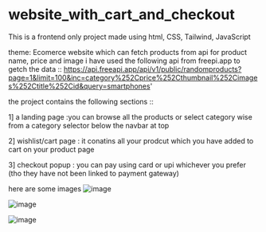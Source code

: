# website_with_cart_and_checkout
This is a frontend only project made using html, CSS, Tailwind, JavaScript  

theme: Ecomerce website which can fetch products from api for product name, price and image
i have used the following api from freepi.app to getch the data :: https://api.freeapi.app/api/v1/public/randomproducts?page=1&limit=100&inc=category%252Cprice%252Cthumbnail%252Cimages%252Ctitle%252Cid&query=smartphones'

the project contains the following sections :: 

  1] a landing page :you can browse all the products or select category wise from a category selector below the navbar at top 
  
  2] wishlist/cart page : it conatins all your prodcut which you have added to cart on your product page
  
  3] checkout popup : you can pay using card or upi whichever you prefer (tho they have not been linked to payment gateway)

here are some images
![image](https://github.com/user-attachments/assets/2a63bff5-b2ae-42d3-818f-3df8e010d4b7)

![image](https://github.com/user-attachments/assets/54d74da0-0eb6-458a-adc1-2fc37320c10b)

![image](https://github.com/user-attachments/assets/38dd1429-b3ce-491a-bfd1-f84168814de7)


